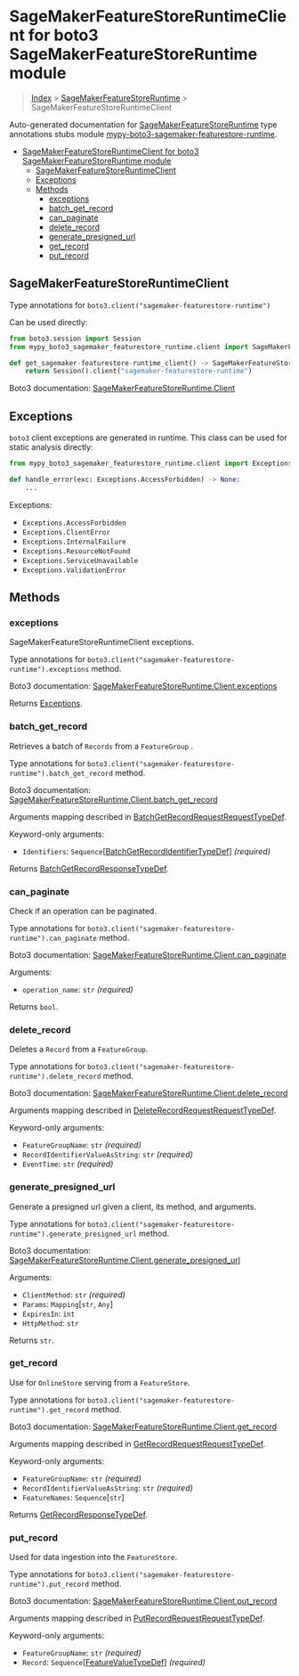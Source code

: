 <a id="sagemakerfeaturestoreruntimeclient-for-boto3-sagemakerfeaturestoreruntime-module"></a>

# SageMakerFeatureStoreRuntimeClient for boto3 SageMakerFeatureStoreRuntime module

> [Index](..) > [SageMakerFeatureStoreRuntime](.) >
> SageMakerFeatureStoreRuntimeClient

Auto-generated documentation for
[SageMakerFeatureStoreRuntime](https://boto3.amazonaws.com/v1/documentation/api/latest/reference/services/sagemaker-featurestore-runtime.html#SageMakerFeatureStoreRuntime)
type annotations stubs module
[mypy-boto3-sagemaker-featurestore-runtime](https://pypi.org/project/mypy-boto3-sagemaker-featurestore-runtime/).

- [SageMakerFeatureStoreRuntimeClient for boto3 SageMakerFeatureStoreRuntime module](#sagemakerfeaturestoreruntimeclient-for-boto3-sagemakerfeaturestoreruntime-module)
  - [SageMakerFeatureStoreRuntimeClient](#sagemakerfeaturestoreruntimeclient)
  - [Exceptions](#exceptions)
  - [Methods](#methods)
    - [exceptions](#exceptions)
    - [batch_get_record](#batch_get_record)
    - [can_paginate](#can_paginate)
    - [delete_record](#delete_record)
    - [generate_presigned_url](#generate_presigned_url)
    - [get_record](#get_record)
    - [put_record](#put_record)

<a id="sagemakerfeaturestoreruntimeclient"></a>

## SageMakerFeatureStoreRuntimeClient

Type annotations for `boto3.client("sagemaker-featurestore-runtime")`

Can be used directly:

```python
from boto3.session import Session
from mypy_boto3_sagemaker_featurestore_runtime.client import SageMakerFeatureStoreRuntimeClient

def get_sagemaker-featurestore-runtime_client() -> SageMakerFeatureStoreRuntimeClient:
    return Session().client("sagemaker-featurestore-runtime")
```

Boto3 documentation:
[SageMakerFeatureStoreRuntime.Client](https://boto3.amazonaws.com/v1/documentation/api/latest/reference/services/sagemaker-featurestore-runtime.html#SageMakerFeatureStoreRuntime.Client)

<a id="exceptions"></a>

## Exceptions

`boto3` client exceptions are generated in runtime. This class can be used for
static analysis directly:

```python
from mypy_boto3_sagemaker_featurestore_runtime.client import Exceptions

def handle_error(exc: Exceptions.AccessForbidden) -> None:
    ...
```

Exceptions:

- `Exceptions.AccessForbidden`
- `Exceptions.ClientError`
- `Exceptions.InternalFailure`
- `Exceptions.ResourceNotFound`
- `Exceptions.ServiceUnavailable`
- `Exceptions.ValidationError`

<a id="methods"></a>

## Methods

<a id="exceptions"></a>

### exceptions

SageMakerFeatureStoreRuntimeClient exceptions.

Type annotations for
`boto3.client("sagemaker-featurestore-runtime").exceptions` method.

Boto3 documentation:
[SageMakerFeatureStoreRuntime.Client.exceptions](https://boto3.amazonaws.com/v1/documentation/api/latest/reference/services/sagemaker-featurestore-runtime.html#SageMakerFeatureStoreRuntime.Client.exceptions)

Returns [Exceptions](#exceptions).

<a id="batch\_get\_record"></a>

### batch_get_record

Retrieves a batch of `Records` from a `FeatureGroup` .

Type annotations for
`boto3.client("sagemaker-featurestore-runtime").batch_get_record` method.

Boto3 documentation:
[SageMakerFeatureStoreRuntime.Client.batch_get_record](https://boto3.amazonaws.com/v1/documentation/api/latest/reference/services/sagemaker-featurestore-runtime.html#SageMakerFeatureStoreRuntime.Client.batch_get_record)

Arguments mapping described in
[BatchGetRecordRequestRequestTypeDef](./type_defs.md#batchgetrecordrequestrequesttypedef).

Keyword-only arguments:

- `Identifiers`:
  `Sequence`\[[BatchGetRecordIdentifierTypeDef](./type_defs.md#batchgetrecordidentifiertypedef)\]
  *(required)*

Returns
[BatchGetRecordResponseTypeDef](./type_defs.md#batchgetrecordresponsetypedef).

<a id="can\_paginate"></a>

### can_paginate

Check if an operation can be paginated.

Type annotations for
`boto3.client("sagemaker-featurestore-runtime").can_paginate` method.

Boto3 documentation:
[SageMakerFeatureStoreRuntime.Client.can_paginate](https://boto3.amazonaws.com/v1/documentation/api/latest/reference/services/sagemaker-featurestore-runtime.html#SageMakerFeatureStoreRuntime.Client.can_paginate)

Arguments:

- `operation_name`: `str` *(required)*

Returns `bool`.

<a id="delete\_record"></a>

### delete_record

Deletes a `Record` from a `FeatureGroup`.

Type annotations for
`boto3.client("sagemaker-featurestore-runtime").delete_record` method.

Boto3 documentation:
[SageMakerFeatureStoreRuntime.Client.delete_record](https://boto3.amazonaws.com/v1/documentation/api/latest/reference/services/sagemaker-featurestore-runtime.html#SageMakerFeatureStoreRuntime.Client.delete_record)

Arguments mapping described in
[DeleteRecordRequestRequestTypeDef](./type_defs.md#deleterecordrequestrequesttypedef).

Keyword-only arguments:

- `FeatureGroupName`: `str` *(required)*
- `RecordIdentifierValueAsString`: `str` *(required)*
- `EventTime`: `str` *(required)*

<a id="generate\_presigned\_url"></a>

### generate_presigned_url

Generate a presigned url given a client, its method, and arguments.

Type annotations for
`boto3.client("sagemaker-featurestore-runtime").generate_presigned_url` method.

Boto3 documentation:
[SageMakerFeatureStoreRuntime.Client.generate_presigned_url](https://boto3.amazonaws.com/v1/documentation/api/latest/reference/services/sagemaker-featurestore-runtime.html#SageMakerFeatureStoreRuntime.Client.generate_presigned_url)

Arguments:

- `ClientMethod`: `str` *(required)*
- `Params`: `Mapping`\[`str`, `Any`\]
- `ExpiresIn`: `int`
- `HttpMethod`: `str`

Returns `str`.

<a id="get\_record"></a>

### get_record

Use for `OnlineStore` serving from a `FeatureStore`.

Type annotations for
`boto3.client("sagemaker-featurestore-runtime").get_record` method.

Boto3 documentation:
[SageMakerFeatureStoreRuntime.Client.get_record](https://boto3.amazonaws.com/v1/documentation/api/latest/reference/services/sagemaker-featurestore-runtime.html#SageMakerFeatureStoreRuntime.Client.get_record)

Arguments mapping described in
[GetRecordRequestRequestTypeDef](./type_defs.md#getrecordrequestrequesttypedef).

Keyword-only arguments:

- `FeatureGroupName`: `str` *(required)*
- `RecordIdentifierValueAsString`: `str` *(required)*
- `FeatureNames`: `Sequence`\[`str`\]

Returns [GetRecordResponseTypeDef](./type_defs.md#getrecordresponsetypedef).

<a id="put\_record"></a>

### put_record

Used for data ingestion into the `FeatureStore`.

Type annotations for
`boto3.client("sagemaker-featurestore-runtime").put_record` method.

Boto3 documentation:
[SageMakerFeatureStoreRuntime.Client.put_record](https://boto3.amazonaws.com/v1/documentation/api/latest/reference/services/sagemaker-featurestore-runtime.html#SageMakerFeatureStoreRuntime.Client.put_record)

Arguments mapping described in
[PutRecordRequestRequestTypeDef](./type_defs.md#putrecordrequestrequesttypedef).

Keyword-only arguments:

- `FeatureGroupName`: `str` *(required)*
- `Record`:
  `Sequence`\[[FeatureValueTypeDef](./type_defs.md#featurevaluetypedef)\]
  *(required)*
